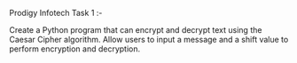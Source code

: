 Prodigy Infotech Task 1 :-

Create a Python program that can encrypt and decrypt text using the Caesar Cipher algorithm. Allow users to input a message and a shift value to perform encryption and decryption.
